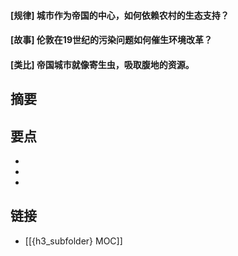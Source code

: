 #### [规律] 城市作为帝国的中心，如何依赖农村的生态支持？


#### [故事] 伦敦在19世纪的污染问题如何催生环境改革？


#### [类比] 帝国城市就像寄生虫，吸取腹地的资源。


## 摘要


## 要点

- 
- 
- 

## 链接

- [[{h3_subfolder} MOC]]
